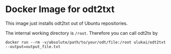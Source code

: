 # Docker Image for odt2txt
This image just installs odt2txt out of Ubuntu repositories.

The internal working directory is `/root`. Therefore you can call odt2tx by

```
docker run --rm -v/absolute/path/to/your/odt/file:/root ulukai/odt2txt --output=output_file.txt
```
